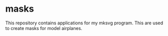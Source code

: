 # masks

This repository contains applications for my mksvg program.  This are used to create masks for model airplanes.

